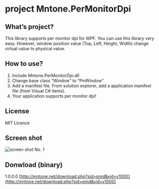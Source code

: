# project Mntone.PerMonitorDpi

## What’s project?
This library supports per monitor dpi for WPF. You can use this library very easy. However, window position value (Top, Left, Height, Width) change virtual value to physical value.

## How to use?
1. Include Mntone.PerMonitorDpi.dll
2. Change base class “Window” to “PmWindow”
3. Add a manifest file.
	From solution explorer, add a application manifest file (from Visual C# items).
4. Your application supports per monitor dpi!

## License
MIT Licence

## Screen shot
![screen shot No. 1](http://mntone.net/i/pmd.png)

## Donwload (binary)
1.0.0.0 [http://mntone.net/download.php?sid=pmd&vid=v1000](http://mntone.net/download.php?sid=pmd&vid=v1000)
